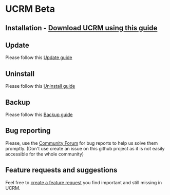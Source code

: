# UCRM Beta

## Installation - [Download UCRM using this guide](https://github.com/U-CRM/billing/wiki/Installation-guide)

## Update 
Please follow this [Update guide](https://github.com/U-CRM/billing/wiki/Update-guide)

## Uninstall 
Please follow this [Uninstall guide](https://github.com/U-CRM/billing/wiki/Uninstall-guide)

## Backup
Please follow this [Backup guide](https://github.com/U-CRM/billing/wiki/Data-backup)

## Bug reporting
Please, use the [Community Forum](https://community.ubnt.com/t5/UCRM-Complete-WISP-Management/bd-p/UCRM) for bug reports to help us solve them promptly. (Don't use create an issue on this github project as it is not easily accessible for the whole community)

## Feature requests and suggestions
Feel free to [create a feature request](https://community.ubnt.com/t5/UCRM-Feature-Requests/idb-p/UCRM-Ideas) you find important and still missing in UCRM.
